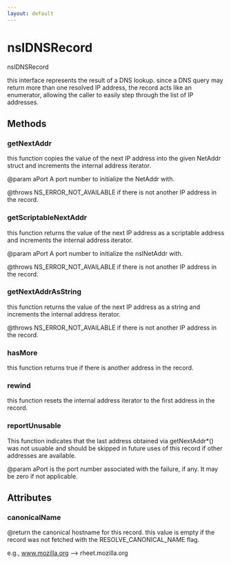```yaml
---
layout: default
---
```


# nsIDNSRecord #

nsIDNSRecord

this interface represents the result of a DNS lookup.  since a DNS
query may return more than one resolved IP address, the record acts
like an enumerator, allowing the caller to easily step through the
list of IP addresses.


## Methods ##

### getNextAddr ###

this function copies the value of the next IP address into the
given NetAddr struct and increments the internal address iterator.

@param aPort
       A port number to initialize the NetAddr with.

@throws NS_ERROR_NOT_AVAILABLE if there is not another IP address in
the record.


### getScriptableNextAddr ###

this function returns the value of the next IP address as a
scriptable address and increments the internal address iterator.

@param aPort
       A port number to initialize the nsINetAddr with.

@throws NS_ERROR_NOT_AVAILABLE if there is not another IP address in
the record.


### getNextAddrAsString ###

this function returns the value of the next IP address as a
string and increments the internal address iterator.

@throws NS_ERROR_NOT_AVAILABLE if there is not another IP address in
the record.


### hasMore ###

this function returns true if there is another address in the record.


### rewind ###

this function resets the internal address iterator to the first
address in the record.


### reportUnusable ###

This function indicates that the last address obtained via getNextAddr*()
was not usuable and should be skipped in future uses of this
record if other addresses are available.

@param aPort is the port number associated with the failure, if any.
       It may be zero if not applicable.


## Attributes ##

### canonicalName ###

@return the canonical hostname for this record.  this value is empty if
the record was not fetched with the RESOLVE_CANONICAL_NAME flag.

e.g., www.mozilla.org --> rheet.mozilla.org

